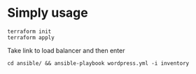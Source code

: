 # Simply usage

``terraform init  ``  
``terraform apply ``  

Take link to load balancer and then enter   

`` cd ansible/ && ansible-playbook wordpress.yml -i inventory ``  
